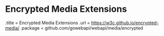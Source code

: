# Encrypted Media Extensions

.title = Encrypted Media Extensions
.url = <https://w3c.github.io/encrypted-media/>
.package = github.com/gowebapi/webapi/media/encrypted
